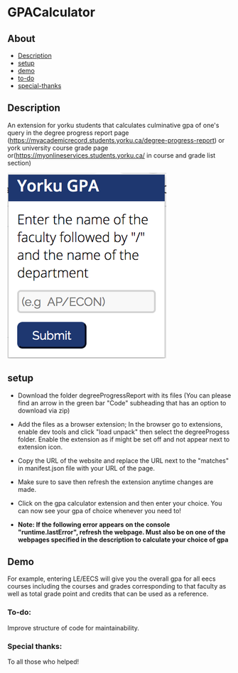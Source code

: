 # GPACalculator

## About
* [Description](https://github.com/Simplyalex99/EECSCalculator/blob/master/README.md#description)
* [setup](https://github.com/Simplyalex99/EECSCalculator/blob/master/README.md#setup)
* [demo](https://github.com/Simplyalex99/EECSCalculator/blob/master/README.md#demo)
* [to-do](https://github.com/Simplyalex99/EECSCalculator/blob/master/README.md#to-do)
* [special-thanks](https://github.com/Simplyalex99/EECSCalculator/blob/master/README.md#special-thanks)

## Description
An extension for yorku students that calculates culminative gpa of one's query in  the degree progress report page (https://myacademicrecord.students.yorku.ca/degree-progress-report) or york university course grade page or(https://myonlineservices.students.yorku.ca/ in course and grade list section)  

![](finalUIimage.png)


## setup
- Download the folder degreeProgressReport with its files (You can please find an arrow in the green bar "Code" subheading that has an option to download via zip)

- Add the files as a browser extension; In the browser go to extensions, enable dev tools and click "load unpack" then select the degreeProgess folder.
  Enable the extension as if might be set off and not appear next to extension icon.

- Copy the URL of the website and replace the URL next to the "matches" in manifest.json file with your URL of the page.

- Make sure to save then refresh the extension anytime changes are made.

- Click on the gpa calculator extension and then enter your choice. You can now see your gpa of choice whenever you need to!

-  **Note: If the following error appears on the console "runtime.lastError", refresh the webpage. Must also be on one of the webpages specified in the  description to calculate your choice of gpa**

## Demo
For example, entering LE/EECS will give you the overall gpa for all eecs courses including the courses  and grades corresponding to that faculty as well as total grade point and credits that can be used as a reference.

### To-do:
Improve structure of code for maintainability.

### Special thanks:
To all those who helped!

